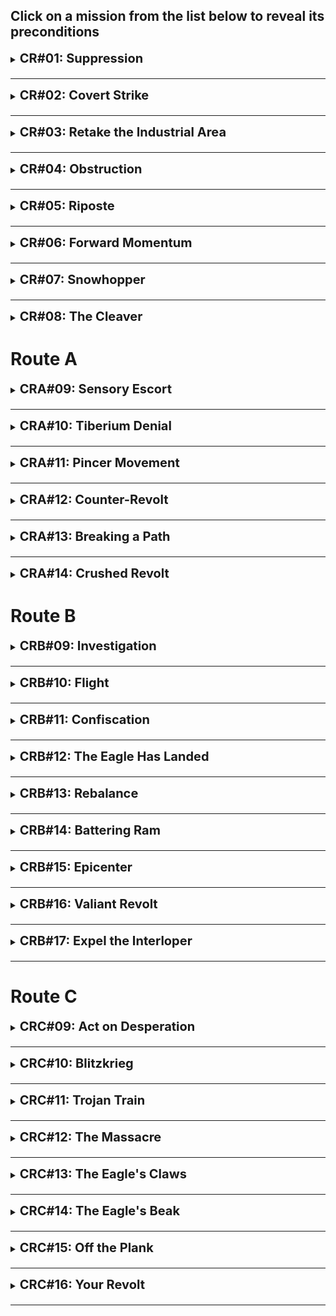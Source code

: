 <h2>Click on a mission from the list below to reveal its preconditions</h2>

<details id="cr01" style="margin-bottom: 20px">
<summary><p style="font-size:20px;display:inline;font-weight:bold;cursor:pointer">CR#01: Suppression</summary>

### Preconditions Unlocked In This Mission:
* Destroy the church in the town at the east side of the map, near the Communication Center that the player must capture for the first objective. 
	* Unlocks the precondition **Church #1 Destroyed?** in [CR#02](#cr02).

### Preconditions Used In This Mission:
* None.

</details>

* * *

<details id="cr02" style="margin-bottom: 20px">
<summary><p style="font-size:20px;display:inline;font-weight:bold;cursor:pointer">CR#02: Covert Strike</summary>

### Preconditions Unlocked In This Mission:
* Destroy the church at the south side of the map with the precondition **Church #1 Destroyed?** enabled. 
	* Unlocks the precondition **Church #2 Destroyed?** in [CR#03](#cr03).

### Preconditions Used In This Mission:
* **Church #1 Destroyed?** - Whether the church in the civilian village was destroyed in [CR#01](#cr01).
	* Effect: The priest at the church betrays the player, unleashing two attack dogs at them when they approach the church. Required to unlock Route C.

</details>

* * *
   
<details id="cr03" style="margin-bottom: 20px">
<summary><p style="font-size:20px;display:inline;font-weight:bold;cursor:pointer">CR#03: Retake the Industrial Area</summary>

### Preconditions Unlocked In This Mission:
* Destroy the church at the south-east side of the map with the precondition **Church #2 Destroyed?** enabled. 
	* Unlocks the precondition **Church #3 Destroyed?** in [CR#04](#cr04) and [CR#05](#cr05).
* Capture and Keep the Oil Refineries at the north western part of the map. Unlocks the precondition **Oil Refineries Captured?** in [CR#05](#cr05).

### Preconditions Used In This Mission:
* **Church #2 Destroyed?** - Whether the church in the south part of the region was destroyed in [CR#02](#cr02).
	* Effect: The civilians launch an attack wave on the player during the mission. Required to unlock Route C.

</details>
   
* * *

<details id="cr04" style="margin-bottom: 20px">
<summary><p style="font-size:20px;display:inline;font-weight:bold;cursor:pointer">CR#04: Obstruction</summary>

### Preconditions Unlocked In This Mission:
* None.

### Preconditions Used In This Mission:
* **Church #3 Destroyed?** - Whether the church in the civilian village was destroyed in [CR#03](#cr03).
	* Effect: The civilians launch an attack on the player's forces when they come near a civilian hub located to the west of the final objective.

</details>
   
* * *

<details id="cr05" style="margin-bottom: 20px">
<summary><p style="font-size:20px;display:inline;font-weight:bold;cursor:pointer">CR#05: Riposte</summary>

### Preconditions Unlocked In This Mission:
* Destroy the 3 remaining churches found on this map at the south, southeast and north positions with the **Church #3 Destroyed?** precondition enabled. 
	* Unlocks the precondition **All Churches Destroyed?** in [CR#06](#cr06) and [CR#07](#cr07).

### Preconditions Used In This Mission:
* **Church #3 Destroyed?** - Whether the church in the civilian village was destroyed in [CR#03](#cr03).
	* Effect: The civilians periodically spawn hostile militia forces and attack the player's forces and base. Required to unlock Route C.
* **Oil Refineries Captured** - Whether the northwestern Oil Refineries were captured and preserved during [CR#03](#cr03).
	* Effect: Grants 3000 additional credits some time after getting an MCV.

</details>
   
* * *

<details id="cr06" style="margin-bottom: 20px">
<summary><p style="font-size:20px;display:inline;font-weight:bold;cursor:pointer">CR#06: Forward Momentum</summary>

### Preconditions Unlocked In This Mission:
* Destroy the 3 Shore Artillery located at the north west section of the map. 
	* Unlocks the **Extra Naval Route Opened?** precondition in [CR#07](#cr07).

### Preconditions Used In This Mission:
* **All Churches Destroyed?** - Whether all 5 churches were destroyed in [CR#01](#cr01), [CR#02](#cr02), [CR#03](#cr03) and [CR#05](#cr05).
	* Effect: The civilians sabotage the bridge connecting to the east island from the south. The player and the civilians are hostile to each other.

</details>
   
* * *

<details id="cr07" style="margin-bottom: 20px">
<summary><p style="font-size:20px;display:inline;font-weight:bold;cursor:pointer">CR#07: Snowhopper</summary>

### Preconditions Unlocked In This Mission:
* Evacuate the civilians at the southern island by destroying the Shore Artillery preventing the transport from leaving. Can only be done with the **All Churches Destroyed?** precondition set to "No". Unlocks the **Civilians Evacuated?** precondition in [CR#08](#cr08).
* Kill all the civilians at the southern island and the Soviet base that accompanies them. Can only be done with the **All Churches Destroyed** set to "Yes". 
	* Unlocks the **Civilian Village Destroyed?** precondition in [CR#08](#cr08).

### Preconditions Used In This Mission:
* **Extra Naval Route Opened?** - Whether the 3 Shore Artillery were destroyed at [CR#06](#cr06).
	* Effect: Spawns an additional GDI reinforcements of 3 Frigates and 2 Gunboats some time after reaching the second main island. 
* **All Churches Destroyed?** - Whether all 5 churches were destroyed in [CR#01](#cr01), [CR#02](#cr02), [CR#03](#cr03) and [CR#05](#cr05).
	* Effect: The civilians become allies with the Soviets, assisting them in creating a base at the southern island. Adds a new mandatory objective to destroy the new southern Soviet base and the entire village, and adjusts some of the behaviors of the map, such as when certain reinforcements arrive.

</details>
   
* * *

<details id="cr08" style="margin-bottom: 20px">
<summary><p style="font-size:20px;display:inline;font-weight:bold;cursor:pointer">CR#08: The Cleaver</summary>

### Preconditions Unlocked In This Mission:
* None.

### Preconditions Used In This Mission:
* **Civilians Evacuated?** - Whether the civilians evacuated in [CR#07](#cr07).
	* Effect: Allows the player to investigate the outskirts of the village, which unlocks Route B.
* **Civilian Village Destroyed?** - Whether the civilian village was destroyed in [CR#07](#cr07).
	* Effect: Turns the civilian population against the player, siding with Nod and Soviet. Spawns dangerous waves of armed civilians militants that carry various firearms trying to take the player down. Completing this mission with this precondition active will unlock Route C.

### Important Notes For This Mission:
* As long as **Civilian Village Destroyed?** precondition is set to "No", the player will automatically unlock Route A by beating this mission.
* This mission's preconditions are mutually exclusive. If both of the preconditions are set to "Yes", the game client will show a message to the player explaining that the mission cannot be launched using this preconditions set. The player will have to set at least one of the two preconditions to "No" to launch the mission.

</details>
   


# Route A

<details id="cra09" style="margin-bottom: 20px">
<summary><p style="font-size:20px;display:inline;font-weight:bold;cursor:pointer">CRA#09: Sensory Escort</summary>

### Preconditions Unlocked In This Mission:
* Destroy the Nod units located south of the civilian village, along the shore, freeing the GDI units from being sieged. 
	* Unlocks the **GDI Forces Freed?** precondition in [CRA#10](#cra10).

### Preconditions Used In This Mission:
* None.

</details>
   
* * *

<details id="cra10" style="margin-bottom: 20px">
<summary><p style="font-size:20px;display:inline;font-weight:bold;cursor:pointer">CRA#10: Tiberium Denial</summary>

### Preconditions Unlocked In This Mission:
* Destroy the cluster of 6 power plants located at the southeast Soviet base. 
	* Unlocks the **Power Facility Destroyed?** precondition in [CRA#12](#cra12).

### Preconditions Used In This Mission:
* **GDI Forces Freed?** - Whether the GDI forces released from the Nod siege in [CRA#09](#cra09).
	* Effect: Grants a GDI reinforcement of 2 Mammoths and 3 Grenade Launchers to the player after some time through the sea to the west.

</details>
   
* * *

<details id="cra11" style="margin-bottom: 20px">
<summary><p style="font-size:20px;display:inline;font-weight:bold;cursor:pointer">CRA#11: Pincer Movement</summary>

### Preconditions Unlocked In This Mission:
* None.

### Preconditions Used In This Mission:
* None.

</details>
   
* * *

<details id="cra12" style="margin-bottom: 20px">
<summary><p style="font-size:20px;display:inline;font-weight:bold;cursor:pointer">CRA#12: Counter-Revolt</summary>

### Preconditions Unlocked In This Mission:
* Destroy the two Nod bases on the north of the map.
	* Unlocks the **Nod City Base Destroyed?** precondition in [CRA#14](#cra14).

### Preconditions Used In This Mission:
* **Power Facility Destroyed?** - Whether the power plant cluster at the south-eastern Soviet base were destroyed in [CRA#10](#cra10).
	* Effect: Disables most of the Tesla Coils on the map.

</details>
   
* * *

<details id="cra13" style="margin-bottom: 20px">
<summary><p style="font-size:20px;display:inline;font-weight:bold;cursor:pointer">CRA#13: Breaking a Path</summary>

### Preconditions Unlocked In This Mission:
* Destroy the Soviet and Nod forces laying siege on Toikka's forces located to the south.
	* Unlocks the **Co-Commander's Forces Saved?** precondition in [CRA#14](#cra14).

### Preconditions Used In This Mission:
* None.

</details>
   
* * *

<details id="cra14" style="margin-bottom: 20px">
<summary><p style="font-size:20px;display:inline;font-weight:bold;cursor:pointer">CRA#14: Crushed Revolt</summary>

### Preconditions Unlocked In This Mission:
* None.

### Preconditions Used In This Mission:
* **Co-Commander's Forces Saved?** - Whether Toikka's forces were released from the Nod and Soviet siege in [CRA#13](#cra13).
	* Effect: Grants reinforcements of 4 Light Tanks, 4 Rangers, 6 Tank Destroyers, and an APC holding 3 Machine Gunners and 2 Rocket Soldiers after some time. 
* **Nod City Base Destroyed?** - Whether the couple Nod bases were destroyed in [CRA#12](#cra12).
	* Effect: Grants AI controlled GDI reinforcements of 10 Mammoth Tanks, 8 Medium Tanks, 4 MLRSs, 8 Grenade Launchers, 2 Orcas and 1 A-10 to assist the player in the fight. 

### Important Notes For This Mission:
* This is the finale for Route A. The ending that the player gets is based on whether the **Co-Commander's Forces Saved?** precondition is set to "Yes". 
	* If the precondition was set to "No", the player will get Ending I. Otherwise, the player will get Ending II.
* At the north side of the map, near the Metallic Nod's temple, there is a Comm. Center that can be captured. Doing so unlocks a bonus mission that will be introduced later to the campaign.

</details>
   


# Route B

<details id="crb09" style="margin-bottom: 20px">
<summary><p style="font-size:20px;display:inline;font-weight:bold;cursor:pointer">CRB#09: Investigation</summary>

### Preconditions Unlocked In This Mission:
* Infiltrate the Radar Dome inside Ivanov's base. 
	* Unlocks the **Radar Spied?** precondition in [CRB#11](#crb11).

### Preconditions Used In This Mission:
* None.

</details>
   
* * *

<details id="crb10" style="margin-bottom: 20px">
<summary><p style="font-size:20px;display:inline;font-weight:bold;cursor:pointer">CRB#10: Flight</summary>

### Preconditions Unlocked In This Mission:
* Locate the Harvester at the south east of the map and preserve it until the mission is completed.
	* Unlocks the **Ore Truck Saved?** precondition in [CRB#11](#crb11).

### Preconditions Used In This Mission:
* None.

</details>
   
* * *

<details id="crb11" style="margin-bottom: 20px">
<summary><p style="font-size:20px;display:inline;font-weight:bold;cursor:pointer">CRB#11: Confiscation</summary>

### Preconditions Unlocked In This Mission:
* Capture the Communication Center at the south-east position of the map.
	* Unlocks the **Radar Captured?** precondition in [CRB#12](#crb12).

### Preconditions Used In This Mission:
* **Radar Spied?** - Whether the Spy has infiltrated the Radar Dome at Ivanov's base in [CRB#09](#crb09).
	* Effect: Reveals key positions in all enemy bases and outposts, alongside the Soviet's War Factory and a group of 4 Oil Refineries. This occurs some time after the game starts.

* **Ore Truck Saved?** - Whether the Ore Truck was found and preserved in [CRB#10](#crb10).
	* Effect: Spawns an additional Ore Truck near the starting position shortly after capturing the Ore Refinery in the outpost.

</details>
   
* * *

<details id="crb12" style="margin-bottom: 20px">
<summary><p style="font-size:20px;display:inline;font-weight:bold;cursor:pointer">CRB#12: The Eagle Has Landed</summary>

### Preconditions Unlocked In This Mission:
* None.

### Preconditions Used In This Mission:
* **Radar Captured?** - Whether the Comm. Center was captured in [CRB#11](#crb11).
	* Effect: Disables the civilians from spawning forces to attack the player's forces.

</details>
   
* * *

<details id="crb13" style="margin-bottom: 20px">
<summary><p style="font-size:20px;display:inline;font-weight:bold;cursor:pointer">CRB#13: Rebalance</summary>

### Preconditions Unlocked In This Mission:
* Locate the supply truck at the south-east of the map, and bring it in front of the church near GDI's starting point, a bit to the north east.
	* Unlocks the **Truck Brought To Church?** precondition in [CRB#15](#crb15).

### Preconditions Used In This Mission:
* None.

</details>
   
* * *

<details id="crb14" style="margin-bottom: 20px">
<summary><p style="font-size:20px;display:inline;font-weight:bold;cursor:pointer">CRB#14: Battering Ram</summary>

### Preconditions Unlocked In This Mission:
* Use an engineer to repair the ruined civilian villa located at the east side of the map, past the river. Then, make sure Yarvelja, which comes out of the structure as a Soviet Commando (looks like Volkov) survives until the end of the mission.
	* Unlocks the **Accept Yarvelja's Offer?** precondition in [CRB#15](#crb15).

### Preconditions Used In This Mission:
* None.

</details>
   
* * *

<details id="crb15" style="margin-bottom: 20px">
<summary><p style="font-size:20px;display:inline;font-weight:bold;cursor:pointer">CRB#15: Epicenter</summary>

### Preconditions Unlocked In This Mission:
* With the **Accept Yarvelja's Offer** precondition set to "Yes", make sure Yarvelja makes it safely to the Soviet base at the northeast position to start a ceasefire with the Soviets. Then, beat the mission without letting the ceasefire be broken (see the precondition for more information).
	* Unlocks the **Peace with Neo-Soviets?** precondition in [CRB#16](#crb16) and [CRB#17](#crb17).

* Intercept a supply truck holding chemical barrels that travels from the southeast through the Nod base to the Government base at the southwest. This truck spawns at a random time some time after the destroying the SAM Sites. 
	* Unlocks the **Chem Truck Intercepted?** precondition in [CRB#16](#crb16).

### Preconditions Used In This Mission:
* **Truck Brought To Church?**- Whether the supply truck has been brought to the church in [CRB#13](#crb13).
	* Effect: Spawns reinforcements of 4 Machine Gunners at the church at the north position of the map some time after destroying the SAM sites.

* **Accept Yarvelja's Offer?** - Whether the player have liberated Yarvelja and accepted his ceasfire offer in [CRB#14](#crb14).
	* Effect: Yarvelja will travel through the northern part of the map, reaching the Soviet base at the northeast, triggering a ceasefire between the player's forces and the Soviets. This ceasefire can be broken by Soviet units or structure taking damage. Additionally, Nod will eventually launch an attack wave at the Soviets using GDI units. If not intercepted, this attack wave will break the ceasefire.	
	* Note: if this precondition is set to "No", the Soviets will be hostile to the player and periodically send attack waves to their base. In order to win, the player will have to eliminate the Soviets as well, in addition to the usual Government and Nod. If the precondition is set to "Yes", the player does not have to eliminate the Soviets to win.

</details>
   
* * *

<details id="crb16" style="margin-bottom: 20px">
<summary><p style="font-size:20px;display:inline;font-weight:bold;cursor:pointer">CRB#16: Valiant Revolt</summary>

### Preconditions Unlocked In This Mission:
* Keep the City Council (Stock Exchange model) intact, and do not let 15 or more civilian buildings in the city to be destroyed the end of the mission. The player may capture the City Council for themselves to generate funds, but it must be kept intact.
	* Unlocks the **City Preserved?** precondition in [CRB#17](#crb17).

### Preconditions Used In This Mission:
* **Chem Truck Intercepted?** - Whether the supply truck carrying chemical barrels has been intercepted in [CRB#15](#crb15).
	* Effect: Removes chemical warheads from the Battle Rig's attacks and halves its HP.

* **Peace with Neo-Soviets?** - Whether the ceasefire with the Soviets remained intact through the end of the [CRB#15](#crb15).
	* Effect: After a long time, the Soviets will show up with reinforcements consisting of Yarvelja, 6 Heavy Tanks, 4 Tesla Tanks, and a Soviet MCV. Those forces are under the player's control, allowing them to build Soviet tech.

</details>
   
* * *

<details id="crb17" style="margin-bottom: 20px">
<summary><p style="font-size:20px;display:inline;font-weight:bold;cursor:pointer">CRB#17: Expel the Interloper</summary>

### Preconditions Unlocked In This Mission:
* None.

### Preconditions Used In This Mission:
* **Peace with Neo-Soviets?** - Whether the ceasefire with the Soviets remained intact through the end of the [CRB#15](#crb15).
	* Effect: Deteremines who will be the force assisting Nod that the player must also eliminate and the reinforcements that the player gets when that force arrives. If set to "Yes", the player will have to eliminate a Government base and get reinforcements of 5 Heavy Tanks, 6 V2 Launchers, and 4 Soviet Mammoth Tanks. Otherwise, the player will have to eliminate a Soviet base instead and gain a reinforcements of 4 Tank Destroyers, 5 Artillery, 8 Machine Gunners, 2 Medics and 2 Mechanics.

* **City Preserved?** - Whether the city the City Council remained relatively intact in [CRB#16](#crb16).
	* Effect: Affects which ending the player gets upon completing this mission.

### Important Notes For This Mission:
* This is the finale for Route B. The ending that the player gets is based on the combination of both the **Peace with Neo-Soviets?** and the **City Preserved?** preconditions that were played in this mission. Each combination grants a different ending.
	* If both **Peace with Neo-Soviets?** and **City Preserved?** are set to "No", the player will get ending III.
	* If **Peace with Neo-Soviets?** is set to "Yes" but **City Preserved?** is set to "No", the player will get ending IV.
	* If **Peace with Neo-Soviets?** is set to "No" but **City Preserved?** is set to "Yes", the player will get ending V.
	* If both **Peace with Neo-Soviets?** and **City Preserved?** are set to "Yes", the player will get ending VI.

</details>
   
* * *

# Route C

<details id="crc09" style="margin-bottom: 20px">
<summary><p style="font-size:20px;display:inline;font-weight:bold;cursor:pointer">CRC#09: Act on Desperation</summary>

### Preconditions Unlocked In This Mission:
* Capture the under construction Nuke Silo in the east Soviet base.
	* Unlocks the **Nuke Captured?** precondition in [CRC#10](#crc10).

### Preconditions Used In This Mission:
* None.

</details>
   
* * *

<details id="crc10" style="margin-bottom: 20px">
<summary><p style="font-size:20px;display:inline;font-weight:bold;cursor:pointer">CRC#10: Blitzkrieg</summary>

### Preconditions Unlocked In This Mission:
* None.

### Preconditions Used In This Mission:
* **Nuke Captured?** - Whether the Nuke Silo that was under construction was captured in [CRC#09](#crc09).
	* Effect: Spawns 4 Demo Trucks shortly after the MCV is deployed from the starting position.

</details>
   
* * *

<details id="crc11" style="margin-bottom: 20px">
<summary><p style="font-size:20px;display:inline;font-weight:bold;cursor:pointer">CRC#11: Trojan Train</summary>

### Preconditions Unlocked In This Mission:
* None.

### Preconditions Used In This Mission:
* None.

</details>
   
* * *

<details id="crc12" style="margin-bottom: 20px">
<summary><p style="font-size:20px;display:inline;font-weight:bold;cursor:pointer">CRC#12: The Massacre</summary>

### Preconditions Unlocked In This Mission:
* None.

### Preconditions Used In This Mission:
* None.

</details>
   
* * *

<details id="crc13" style="margin-bottom: 20px">
<summary><p style="font-size:20px;display:inline;font-weight:bold;cursor:pointer">CRC#13: The Eagle's Claws</summary>

### Preconditions Unlocked In This Mission:
* None.

### Preconditions Used In This Mission:
* None.

</details>
   
* * *

<details id="crc14" style="margin-bottom: 20px">
<summary><p style="font-size:20px;display:inline;font-weight:bold;cursor:pointer">CRC#14: The Eagle's Beak</summary>

### Preconditions Unlocked In This Mission:
* Keep at least one of Toikka's factories and tech structures (Barracks, War Factory, Helipad, Radar Dome and Tech Center) intact until the end of the mission.
	* Unlocks the **Toikka Saved?** precondition in [CRC#15](#crc15) and [CRC#16](#crc16).
* Keep at least one of Nod's factories (Hand of Nod, Naval Yard) intact until the end of the mission.
	* Unlocks the **Nod Outpost Preserved?** precondition in [CRC#15](#crc15).

### Preconditions Used In This Mission:
* None.

</details>
   
* * *

<details id="crc15" style="margin-bottom: 20px">
<summary><p style="font-size:20px;display:inline;font-weight:bold;cursor:pointer">CRC#15: Off the Plank</summary>

### Preconditions Unlocked In This Mission:
* None.

### Preconditions Used In This Mission:
* **Nod Outpost Preserved?** - Whether Nod's outpost was kept intact in [CRC#14](#crc14).
	* Effect: Some time after the enemy is activated, grants reinforcemets from Nod consisting of 4 veteran Stealth Tanks. Additionally, adds a new mandatory objective: destroy the GDI Battleship. When the GDI Battleship is revealed and the GDI bases along the river are destroyed, Nod will grant the player reinforcements of 12 Laser Corvettes from the north west. At that point, the player will gain the ability to build Allied Naval Yards, and more Laser Corvettes can be built from those. The mission will only end when the player destroys all GDI bases and the GDI Battleship. 

* **Toikka Saved?** - Whether Toikka's base was kept intact in [CRC#14](#crc14).
	* Effect: Shortly after all GDI bases have been activated, grants AI controlled reinforcements of 12 Light Tanks, 12 Rangers, 12 Medium Tanks, 6 Tank Destroyers, 16 Machine Gunners, 24 Rifle Infantry, and 18 Rocket Soldiers from the starting position to attack GDI bases.

### Important Notes For This Mission:
* This is the finale for Route C. The ending that the player gets is based on whether the **Nod Outpost Preserved?** precondition is set to "Yes". 
	* If the precondition was set to "Yes", the player will get ending VII. Otherwise, the player will get ending VIII.
	* The **Toikka Saved?** precondition also serves a minor part in the ending cutscenes based on whether it was set to "Yes" or not, but does not affect the ending itself.

* The player can continue playing and do [CRC#16](#crc16), which will instead introduce an alternate finale, where the player revolts against Ivanov and takes his place.

</details>
   
* * *

<details id="crc16" style="margin-bottom: 20px">
<summary><p style="font-size:20px;display:inline;font-weight:bold;cursor:pointer">CRC#16: Your Revolt</summary>

### Preconditions Unlocked In This Mission:
* None.

### Preconditions Used In This Mission:
* **Toikka Saved?** - Whether Toikka's base was kept intact in [CRC#14](#crc14).
	* Effect: Shortly after the game starts, Toikka will enter in with a force to attack the player, alongisde a MCV that starts a base to the south, assisting Ivanov against the player. This replaces one of Ivanov's bases that usually set up, which spawned much later in the game. The player must also destroy Toikka's base to complete the mission. Additionally, Toikka spawns a massive attack wave against the player some time after deploying the base.

### Important Notes For This Mission:
* This is the alternate finale for Route C. The ending that depends on whether the player has managed to destroy the Comm. Centers located in this mission before the timer runs out.
	* There are three Comm. Centers located at the north-east, south-east, and south-west positions of the map. Destroying each of those Comm. Centers will extend the timer slightly. If all three Comm. Centers are destroyed before the time runs out, the timer stops, marking it as a success. Otherwise, if the timer expires, it is marked as a failure. The player can still beat the mission regardless.

	* If the Comm. Centers were not destroyed in time, the player will get ending IX. Otherwise, the player will get ending X.

</details>
   
* * *